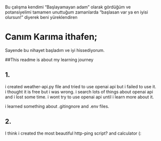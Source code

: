 Bu çalışma kendimi “Başlayamayan adam” olarak gördüğüm ve potansiyelimi tamamen unuttuğum zamanlarda “başlasan var ya en iyisi olursun!” diyerek beni yüreklendiren
# Canım Karıma ithafen;
Sayende bu nihayet başladım ve iyi hissediyorum.

##This readme is about my learning journey 
## 1.
i created weather-api.py file and tried to use openai api but i failed to use it.
i thought it is free but i was wrong.
i search lots of things about openai api and i lost some time.
i wont try to use openai api until i learn more about it.

i learned something about .gitingnore and .env files.

## 2.

I think i created the most beautiful http-ping script? and calculator (:
